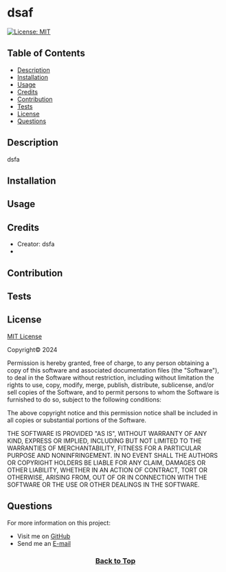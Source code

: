 # dsaf
[![License: MIT](https://img.shields.io/badge/License-MIT-blue.svg)](https://opensource.org/licenses/MIT)
  
## Table of Contents
* [Description](#description)
* [Installation](#installation)
* [Usage](#usage)
* [Credits](#credits)
* [Contribution](#contribution)
* [Tests](#tests)
* [License](#license)
* [Questions](#questions)

## Description
dsfa

## Installation


## Usage


## Credits
* Creator: dsfa
* 

## Contribution


## Tests


## License
<a href="https://opensource.org/licenses/MIT">MIT License</a>

Copyright© 2024

Permission is hereby granted, free of charge, to any person obtaining a copy of this software and associated documentation files (the "Software"), to deal in the Software without restriction, including without limitation the rights to use, copy, modify, merge, publish, distribute, sublicense, and/or sell copies of the Software, and to permit persons to whom the Software is furnished to do so, subject to the following conditions:

The above copyright notice and this permission notice shall be included in all copies or substantial portions of the Software.

THE SOFTWARE IS PROVIDED "AS IS", WITHOUT WARRANTY OF ANY KIND, EXPRESS OR IMPLIED, INCLUDING BUT NOT LIMITED TO THE WARRANTIES OF MERCHANTABILITY, FITNESS FOR A PARTICULAR PURPOSE AND NONINFRINGEMENT. IN NO EVENT SHALL THE AUTHORS OR COPYRIGHT HOLDERS BE LIABLE FOR ANY CLAIM, DAMAGES OR OTHER LIABILITY, WHETHER IN AN ACTION OF CONTRACT, TORT OR OTHERWISE, ARISING FROM, OUT OF OR IN CONNECTION WITH THE SOFTWARE OR THE USE OR OTHER DEALINGS IN THE SOFTWARE.

## Questions
For more information on this project:
* Visit me on [GitHub](https://github.com/dfsa)
* Send me an [E-mail](mailto:fdsa)

### <p align="center">[Back to Top](#dsaf)</p>